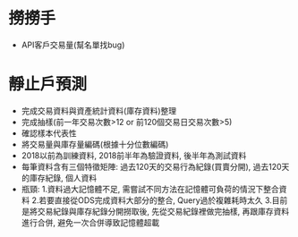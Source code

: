 # 撈撈手
- API客戶交易量(幫名單找bug)

# 靜止戶預測
- 完成交易資料與資產統計資料(庫存資料)整理
- 完成抽樣(前一年交易次數>12 or 前120個交易日交易次數>5)
- 確認樣本代表性
- 將交易量與庫存量編碼(根據十分位數編碼)
- 2018以前為訓練資料, 2018前半年為驗證資料, 後半年為測試資料
- 每筆資料含有三個特徵矩陣: 過去120天的交易行為紀錄(買賣分開), 過去120天的庫存紀錄, 個人資料
- 瓶頸: 
    1.資料過大記憶體不足, 需嘗試不同方法在記憶體可負荷的情況下整合資料
    2.若要直接從ODS完成資料大部分的整合, Query過於複雜耗時太久
    3.目前是將交易紀錄與庫存紀錄分開撈取後, 先從交易紀錄裡做完抽樣, 再跟庫存資料進行合併, 避免一次合併導致記憶體超載




